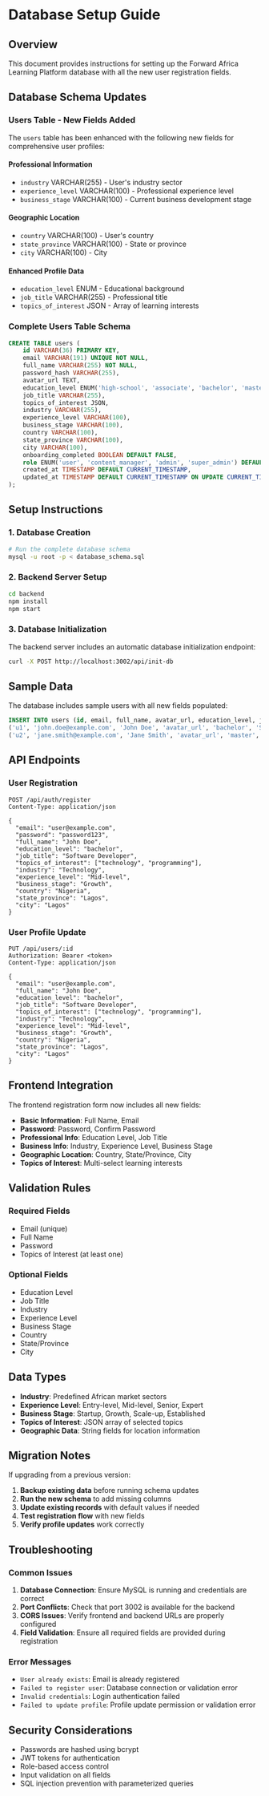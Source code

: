 # Database Setup Guide

## Overview
This document provides instructions for setting up the Forward Africa Learning Platform database with all the new user registration fields.

## Database Schema Updates

### Users Table - New Fields Added

The `users` table has been enhanced with the following new fields for comprehensive user profiles:

#### Professional Information
- `industry` VARCHAR(255) - User's industry sector
- `experience_level` VARCHAR(100) - Professional experience level
- `business_stage` VARCHAR(100) - Current business development stage

#### Geographic Location
- `country` VARCHAR(100) - User's country
- `state_province` VARCHAR(100) - State or province
- `city` VARCHAR(100) - City

#### Enhanced Profile Data
- `education_level` ENUM - Educational background
- `job_title` VARCHAR(255) - Professional title
- `topics_of_interest` JSON - Array of learning interests

### Complete Users Table Schema

```sql
CREATE TABLE users (
    id VARCHAR(36) PRIMARY KEY,
    email VARCHAR(191) UNIQUE NOT NULL,
    full_name VARCHAR(255) NOT NULL,
    password_hash VARCHAR(255),
    avatar_url TEXT,
    education_level ENUM('high-school', 'associate', 'bachelor', 'master', 'phd', 'professional', 'other'),
    job_title VARCHAR(255),
    topics_of_interest JSON,
    industry VARCHAR(255),
    experience_level VARCHAR(100),
    business_stage VARCHAR(100),
    country VARCHAR(100),
    state_province VARCHAR(100),
    city VARCHAR(100),
    onboarding_completed BOOLEAN DEFAULT FALSE,
    role ENUM('user', 'content_manager', 'admin', 'super_admin') DEFAULT 'user',
    created_at TIMESTAMP DEFAULT CURRENT_TIMESTAMP,
    updated_at TIMESTAMP DEFAULT CURRENT_TIMESTAMP ON UPDATE CURRENT_TIMESTAMP
);
```

## Setup Instructions

### 1. Database Creation
```bash
# Run the complete database schema
mysql -u root -p < database_schema.sql
```

### 2. Backend Server Setup
```bash
cd backend
npm install
npm start
```

### 3. Database Initialization
The backend server includes an automatic database initialization endpoint:
```bash
curl -X POST http://localhost:3002/api/init-db
```

## Sample Data

The database includes sample users with all new fields populated:

```sql
INSERT INTO users (id, email, full_name, avatar_url, education_level, job_title, topics_of_interest, industry, experience_level, business_stage, country, state_province, city, onboarding_completed, role) VALUES
('u1', 'john.doe@example.com', 'John Doe', 'avatar_url', 'bachelor', 'Software Developer', '["technology", "programming", "business"]', 'Technology', 'Mid-level', 'Growth', 'Nigeria', 'Lagos', 'Lagos', TRUE, 'user'),
('u2', 'jane.smith@example.com', 'Jane Smith', 'avatar_url', 'master', 'Product Manager', '["business", "leadership", "innovation"]', 'Finance', 'Senior', 'Established', 'Kenya', 'Nairobi', 'Nairobi', TRUE, 'admin');
```

## API Endpoints

### User Registration
```http
POST /api/auth/register
Content-Type: application/json

{
  "email": "user@example.com",
  "password": "password123",
  "full_name": "John Doe",
  "education_level": "bachelor",
  "job_title": "Software Developer",
  "topics_of_interest": ["technology", "programming"],
  "industry": "Technology",
  "experience_level": "Mid-level",
  "business_stage": "Growth",
  "country": "Nigeria",
  "state_province": "Lagos",
  "city": "Lagos"
}
```

### User Profile Update
```http
PUT /api/users/:id
Authorization: Bearer <token>
Content-Type: application/json

{
  "email": "user@example.com",
  "full_name": "John Doe",
  "education_level": "bachelor",
  "job_title": "Software Developer",
  "topics_of_interest": ["technology", "programming"],
  "industry": "Technology",
  "experience_level": "Mid-level",
  "business_stage": "Growth",
  "country": "Nigeria",
  "state_province": "Lagos",
  "city": "Lagos"
}
```

## Frontend Integration

The frontend registration form now includes all new fields:

- **Basic Information**: Full Name, Email
- **Password**: Password, Confirm Password
- **Professional Info**: Education Level, Job Title
- **Business Info**: Industry, Experience Level, Business Stage
- **Geographic Location**: Country, State/Province, City
- **Topics of Interest**: Multi-select learning interests

## Validation Rules

### Required Fields
- Email (unique)
- Full Name
- Password
- Topics of Interest (at least one)

### Optional Fields
- Education Level
- Job Title
- Industry
- Experience Level
- Business Stage
- Country
- State/Province
- City

## Data Types

- **Industry**: Predefined African market sectors
- **Experience Level**: Entry-level, Mid-level, Senior, Expert
- **Business Stage**: Startup, Growth, Scale-up, Established
- **Topics of Interest**: JSON array of selected topics
- **Geographic Data**: String fields for location information

## Migration Notes

If upgrading from a previous version:

1. **Backup existing data** before running schema updates
2. **Run the new schema** to add missing columns
3. **Update existing records** with default values if needed
4. **Test registration flow** with new fields
5. **Verify profile updates** work correctly

## Troubleshooting

### Common Issues

1. **Database Connection**: Ensure MySQL is running and credentials are correct
2. **Port Conflicts**: Check that port 3002 is available for the backend
3. **CORS Issues**: Verify frontend and backend URLs are properly configured
4. **Field Validation**: Ensure all required fields are provided during registration

### Error Messages

- `User already exists`: Email is already registered
- `Failed to register user`: Database connection or validation error
- `Invalid credentials`: Login authentication failed
- `Failed to update profile`: Profile update permission or validation error

## Security Considerations

- Passwords are hashed using bcrypt
- JWT tokens for authentication
- Role-based access control
- Input validation on all fields
- SQL injection prevention with parameterized queries